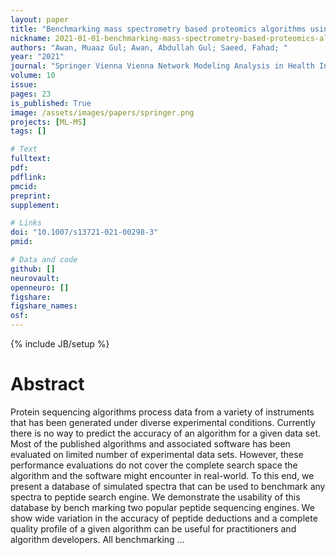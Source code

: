 ```yaml
---
layout: paper
title: "Benchmarking mass spectrometry based proteomics algorithms using a simulated database"
nickname: 2021-01-01-benchmarking-mass-spectrometry-based-proteomics-algorithms-using-a-simulated-database
authors: "Awan, Muaaz Gul; Awan, Abdullah Gul; Saeed, Fahad; "
year: "2021"
journal: "Springer Vienna Vienna Network Modeling Analysis in Health Informatics and Bioinformatics"
volume: 10
issue:
pages: 23
is_published: True
image: /assets/images/papers/springer.png
projects: [ML-MS]
tags: []

# Text
fulltext:
pdf:
pdflink:
pmcid:
preprint: 
supplement:

# Links
doi: "10.1007/s13721-021-00298-3"
pmid:

# Data and code
github: []
neurovault:
openneuro: []
figshare:
figshare_names:
osf:
---
```

{% include JB/setup %}

# Abstract

Protein sequencing algorithms process data from a variety of instruments that has been generated under diverse experimental conditions. Currently there is no way to predict the accuracy of an algorithm for a given data set. Most of the published algorithms and associated software has been evaluated on limited number of experimental data sets. However, these performance evaluations do not cover the complete search space the algorithm  and the software might encounter in real-world. To this end, we present a database of simulated spectra that can be used to benchmark any spectra to peptide search engine. We demonstrate the usability of this database by bench marking two popular peptide sequencing engines. We show wide variation in the accuracy of peptide deductions and a complete quality profile of a given algorithm can be useful for practitioners and algorithm developers. All benchmarking …
